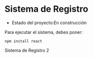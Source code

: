 <h1>Sistema de Registro</h1>

- Estado del proyecto:En construcción

Para ejecutar el sistema, debes poner:

```npm install react```

Sistema de Registro 2
